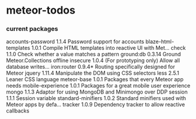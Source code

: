 # meteor-todos


### current packages

accounts-password     1.1.4  Password support for accounts
blaze-html-templates  1.0.1  Compile HTML templates into reactive UI with Met...
check                 1.1.0  Check whether a value matches a pattern
ground:db             0.3.14  Ground Meteor.Collections offline
insecure              1.0.4  (For prototyping only) Allow all database writes...
iron:router           0.9.4* Routing specifically designed for Meteor
jquery                1.11.4  Manipulate the DOM using CSS selectors
less                  2.5.1  Leaner CSS language
meteor-base           1.0.1  Packages that every Meteor app needs
mobile-experience     1.0.1  Packages for a great mobile user experience
mongo                 1.1.3  Adaptor for using MongoDB and Minimongo over DDP
session               1.1.1  Session variable
standard-minifiers    1.0.2  Standard minifiers used with Meteor apps by defa...
tracker               1.0.9  Dependency tracker to allow reactive callbacks
